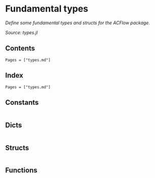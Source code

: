 # Fundamental types

*Define some fundamental types and structs for the ACFlow package.*

*Source: types.jl*

## Contents

```@contents
Pages = ["types.md"]
```

## Index

```@index
Pages = ["types.md"]
```

## Constants

```@docs

```

## Dicts

```@docs

```

## Structs

```@docs

```

## Functions

```@docs

```
